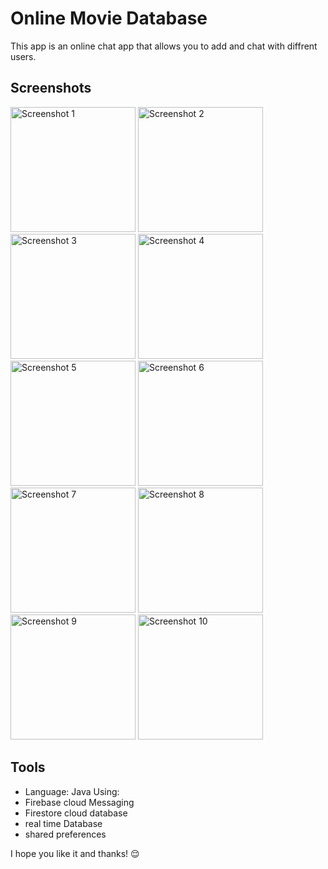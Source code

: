 
# Online Movie Database

This app is an online chat app that allows you to add and chat with diffrent users.

## Screenshots
<div>
    <img src="https://github.com/haroun-debchoune/Online-MoviesDb/assets/82960050/eb3dc1be-10bb-4385-a670-f68ed458bd9e" alt="Screenshot 1" width="200"/>
    <img src="https://github.com/haroun-debchoune/Online-MoviesDb/assets/82960050/201d595a-ad05-4b2f-a1aa-06a9a7be8030" alt="Screenshot 2" width="200"/>
    <img src="https://github.com/haroun-debchoune/Online-MoviesDb/assets/82960050/3a7521f7-da98-4ac8-a0ba-fca5599ec068" alt="Screenshot 3" width="200"/>
    <img src="https://github.com/haroun-debchoune/Online-MoviesDb/assets/82960050/70b41764-4592-4ca9-9e0f-37f3165e88ac" alt="Screenshot 4" width="200"/>
    <img src="https://github.com/haroun-debchoune/Online-MoviesDb/assets/82960050/85de162f-3aa4-4e32-80a5-d57775532047" alt="Screenshot 5" width="200"/>
    <img src="https://github.com/haroun-debchoune/Online-MoviesDb/assets/82960050/c52661f7-10cb-442b-a2ab-f41426104f3a" alt="Screenshot 6" width="200"/>
    <img src="https://github.com/haroun-debchoune/Online-MoviesDb/assets/82960050/37844561-aede-407e-9383-21aa476fc7b0" alt="Screenshot 7" width="200"/>
    <img src="https://github.com/haroun-debchoune/Online-MoviesDb/assets/82960050/e54cadba-621a-4c3b-8e82-667456505a34" alt="Screenshot 8" width="200"/>
    <img src="https://github.com/haroun-debchoune/Online-MoviesDb/assets/82960050/a0a3b992-fbb5-434c-8aaf-ed27715792a8" alt="Screenshot 9" width="200"/>
    <img src="https://github.com/haroun-debchoune/Online-MoviesDb/assets/82960050/ee436279-8716-4997-ab68-52d32b78b595" alt="Screenshot 10" width="200"/>
</div>

## Tools
- Language: Java
Using:
- Firebase cloud Messaging
- Firestore cloud database
- real time Database
- shared preferences

I hope you like it and thanks! 😌
